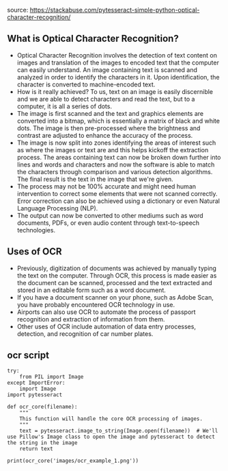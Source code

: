 
source: https://stackabuse.com/pytesseract-simple-python-optical-character-recognition/


## What is Optical Character Recognition?
- Optical Character Recognition involves the detection of text content on images and translation of the images to encoded text that the computer can easily understand. An image containing text is scanned and analyzed in order to identify the characters in it. Upon identification, the character is converted to machine-encoded text.
- How is it really achieved? To us, text on an image is easily discernible and we are able to detect characters and read the text, but to a computer, it is all a series of dots.
- The image is first scanned and the text and graphics elements are converted into a bitmap, which is essentially a matrix of black and white dots. The image is then pre-processed where the brightness and contrast are adjusted to enhance the accuracy of the process.
- The image is now split into zones identifying the areas of interest such as where the images or text are and this helps kickoff the extraction process. The areas containing text can now be broken down further into lines and words and characters and now the software is able to match the characters through comparison and various detection algorithms. The final result is the text in the image that we're given.
- The process may not be 100% accurate and might need human intervention to correct some elements that were not scanned correctly. Error correction can also be achieved using a dictionary or even Natural Language Processing (NLP).
- The output can now be converted to other mediums such as word documents, PDFs, or even audio content through text-to-speech technologies.

## Uses of OCR
- Previously, digitization of documents was achieved by manually typing the text on the computer. Through OCR, this process is made easier as the document can be scanned, processed and the text extracted and stored in an editable form such as a word document.
- If you have a document scanner on your phone, such as Adobe Scan, you have probably encountered OCR technology in use.
- Airports can also use OCR to automate the process of passport recognition and extraction of information from them.
- Other uses of OCR include automation of data entry processes, detection, and recognition of car number plates.

## ocr script
```
try:
    from PIL import Image
except ImportError:
    import Image
import pytesseract

def ocr_core(filename):
    """
    This function will handle the core OCR processing of images.
    """
    text = pytesseract.image_to_string(Image.open(filename))  # We'll use Pillow's Image class to open the image and pytesseract to detect the string in the image
    return text

print(ocr_core('images/ocr_example_1.png'))
```



